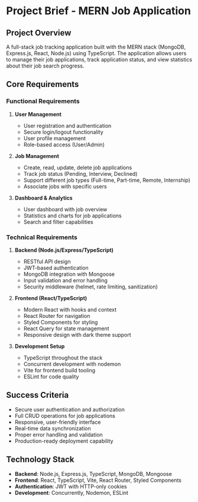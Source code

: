 # Project Brief - MERN Job Application

## Project Overview
A full-stack job tracking application built with the MERN stack (MongoDB, Express.js, React, Node.js) using TypeScript. The application allows users to manage their job applications, track application status, and view statistics about their job search progress.

## Core Requirements

### Functional Requirements
1. **User Management**
   - User registration and authentication
   - Secure login/logout functionality
   - User profile management
   - Role-based access (User/Admin)

2. **Job Management**
   - Create, read, update, delete job applications
   - Track job status (Pending, Interview, Declined)
   - Support different job types (Full-time, Part-time, Remote, Internship)
   - Associate jobs with specific users

3. **Dashboard & Analytics**
   - User dashboard with job overview
   - Statistics and charts for job applications
   - Search and filter capabilities

### Technical Requirements
1. **Backend (Node.js/Express/TypeScript)**
   - RESTful API design
   - JWT-based authentication
   - MongoDB integration with Mongoose
   - Input validation and error handling
   - Security middleware (helmet, rate limiting, sanitization)

2. **Frontend (React/TypeScript)**
   - Modern React with hooks and context
   - React Router for navigation
   - Styled Components for styling
   - React Query for state management
   - Responsive design with dark theme support

3. **Development Setup**
   - TypeScript throughout the stack
   - Concurrent development with nodemon
   - Vite for frontend build tooling
   - ESLint for code quality

## Success Criteria
- Secure user authentication and authorization
- Full CRUD operations for job applications
- Responsive, user-friendly interface
- Real-time data synchronization
- Proper error handling and validation
- Production-ready deployment capability

## Technology Stack
- **Backend**: Node.js, Express.js, TypeScript, MongoDB, Mongoose
- **Frontend**: React, TypeScript, Vite, React Router, Styled Components
- **Authentication**: JWT with HTTP-only cookies
- **Development**: Concurrently, Nodemon, ESLint
